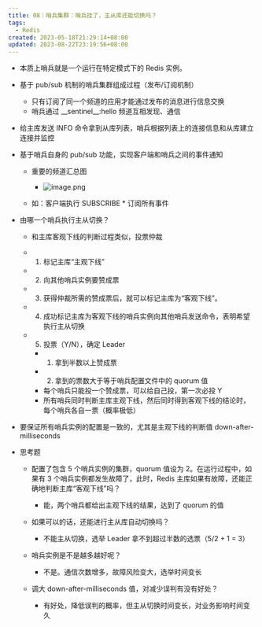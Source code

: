 ```yaml
---
title: 08｜哨兵集群：哨兵挂了，主从库还能切换吗？
tags:
  - Redis
created: 2023-05-18T21:29:14+08:00
updated: 2023-08-22T23:19:56+08:00
---
```


- 本质上哨兵就是一个运行在特定模式下的 Redis 实例。
- 基于 pub/sub 机制的哨兵集群组成过程（发布/订阅机制）

  - 只有订阅了同一个频道的应用才能通过发布的消息进行信息交换
  - 哨兵通过 \_\_sentinel__:hello 频道互相发现、通信

- 给主库发送 INFO 命令拿到从库列表，哨兵根据列表上的连接信息和从库建立连接并监控
- 基于哨兵自身的 pub/sub 功能，实现客户端和哨兵之间的事件通知

  - 重要的频道汇总图
    - ![image.png](https://cdn.jsdelivr.net/gh/11ze/static/images/redis-08-1.png)

  - 如：客户端执行 SUBSCRIBE * 订阅所有事件

- 由哪一个哨兵执行主从切换？

  - 和主库客观下线的判断过程类似，投票仲裁
  - 1. 标记主库“主观下线”
  - 2. 向其他哨兵实例要赞成票
  - 3. 获得仲裁所需的赞成票后，就可以标记主库为“客观下线”。
  - 4. 成功标记主库为客观下线的哨兵实例向其他哨兵发送命令，表明希望执行主从切换
  - 5. 投票（Y/N），确定 Leader

    - 1. 拿到半数以上赞成票
    - 2. 拿到的票数大于等于哨兵配置文件中的 quorum 值
    - 每个哨兵只能投一个赞成票，可以给自己投，第一次必投 Y
    - 所有哨兵同时判断主库主观下线，然后同时得到客观下线的结论时，每个哨兵各自一票（概率极低）

- 要保证所有哨兵实例的配置是一致的，尤其是主观下线的判断值 down-after-milliseconds
- 思考题

  - 配置了包含 5 个哨兵实例的集群，quorum 值设为 2。在运行过程中，如果有 3 个哨兵实例都发生故障了，此时，Redis 主库如果有故障，还能正确地判断主库“客观下线”吗？

    - 能，两个哨兵都给出主观下线的结果，达到了 quorum 的值

  - 如果可以的话，还能进行主从库自动切换吗？

    - 不能主从切换，选举 Leader 拿不到超过半数的选票（5/2 + 1 = 3）

  - 哨兵实例是不是越多越好呢？

    - 不是。通信次数增多，故障风险变大，选举时间变长

  - 调大 down-after-milliseconds 值，对减少误判有没有好处？

    - 有好处，降低误判的概率，但主从切换时间变长，对业务影响时间变久
